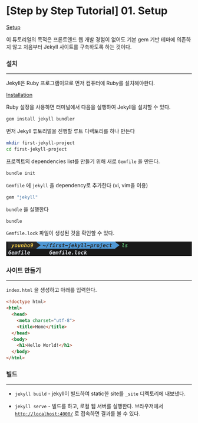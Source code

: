 # [Step by Step Tutorial] 01. Setup

[Setup](https://jekyllrb.com/docs/step-by-step/01-setup/)

이 튜토리얼의 목적은 프론트엔드 웹 개발 경험이 없어도 기본 gem 기반 테마에 의존하지 않고 처음부터 Jekyll 사이트를 구축하도록 하는 것이다.



### 설치

---

Jekyll은 Ruby 프로그램이므로 먼저 컴퓨터에 Ruby를 설치해야한다. 

[Installation](https://jekyllrb.com/docs/installation/)

Ruby 설정을 사용하면 터미널에서 다음을 실행하여 Jekyll을 설치할 수 있다.

```bash
gem install jekyll bundler
```

먼저 Jekyll 튜토리얼을 진행할 루트 디렉토리를 하나 만든다

```bash
mkdir first-jekyll-project
cd first-jekyll-project
```

프로젝트의 dependencies list를 만들기 위해 새로 `Gemfile` 을 만든다.

```bash
bundle init
```

`Gemfile` 에 `jekyll` 을 dependency로 추가한다 (vi, vim을 이용)

```ruby
gem "jekyll"
```

`bundle` 을 실행한다

```bash
bundle
```

`Gemfile.lock` 파일이 생성된 것을 확인할 수 있다.

![-Step-by-Step-Tutorial-01-Setup-image-0](images/-Step-by-Step-Tutorial-01-Setup-image-0.png)



### 사이트 만들기

---

`index.html` 을 생성하고 아래를 입력한다.

```html
<!doctype html>
<html>
  <head>
    <meta charset="utf-8">
    <title>Home</title>
  </head>
  <body>
    <h1>Hello World!</h1>
  </body>
</html>
```



### 빌드

---

- `jekyll build` - jekyll이 빌드하여 static한 site를 `_site` 디렉토리에 내보낸다.

- `jekyll serve` - 빌드를 하고, 로컬 웹 서버를 실행한다. 브라우저에서 [`http://localhost:4000/`](http://127.0.0.1:4000/) 로 접속하면 결과를 볼 수 있다.



